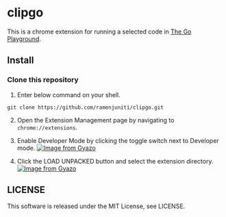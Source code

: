 # clipgo

This is a chrome extension for running a selected code in [The Go Playground](https://play.golang.org/).

## Install

### Clone this repository

1. Enter below command on your shell.

```
git clone https://github.com/ramenjuniti/clipgo.git
```

2. Open the Extension Management page by navigating to `chrome://extensions`.

3. Enable Developer Mode by clicking the toggle switch next to Developer mode.
   [![Image from Gyazo](https://i.gyazo.com/80b67452913a6147aa89cd05c6c78f4a.png)](https://gyazo.com/80b67452913a6147aa89cd05c6c78f4a)

4) Click the LOAD UNPACKED button and select the extension directory.
   [![Image from Gyazo](https://i.gyazo.com/837cf2b32fbe485cb1b360aa31e052c3.png)](https://gyazo.com/837cf2b32fbe485cb1b360aa31e052c3)

## LICENSE

This software is released under the MIT License, see LICENSE.
